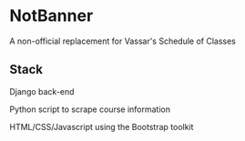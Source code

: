 # NotBanner

A non-official replacement for Vassar's Schedule of Classes

## Stack
Django back-end

Python script to scrape course information

HTML/CSS/Javascript using the Bootstrap toolkit
